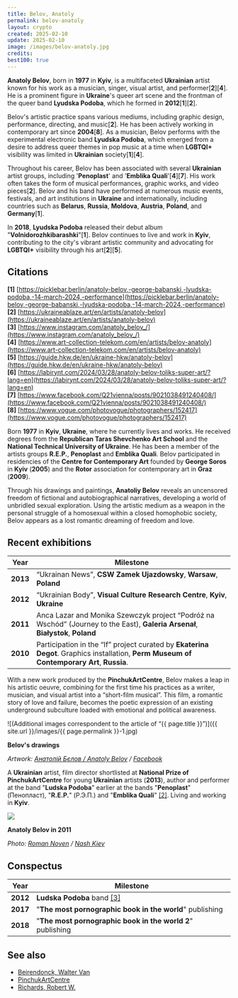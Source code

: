 ```yaml
---
title: Belov, Anatoly
permalink: belov-anatoly
layout: crypto
created: 2025-02-10
update: 2025-02-10
image: /images/belov-anatoly.jpg
credits:
best100: true
---
```


**Anatoly Belov**, born in **1977** in **Kyiv**, is a multifaceted **Ukrainian** artist known for his work as a musician, singer, visual artist, and performer[**2**][**4**]. He is a prominent figure in **Ukraine**'s queer art scene and the frontman of the queer band **Lyudska Podoba**, which he formed in **2012**[**1**][**2**].

Belov's artistic practice spans various mediums, including graphic design, performance, directing, and music[**2**]. He has been actively working in contemporary art since **2004**[**8**]. As a musician, Belov performs with the experimental electronic band **Lyudska Podoba**, which emerged from a desire to address queer themes in pop music at a time when **LGBTQI+** visibility was limited in **Ukrainian** society[**1**][**4**].

Throughout his career, Belov has been associated with several **Ukrainian** artist groups, including '**Penoplast**' and '**Emblika Quali**'[**4**][**7**]. His work often takes the form of musical performances, graphic works, and video pieces[**2**]. Belov and his band have performed at numerous music events, festivals, and art institutions in **Ukraine** and internationally, including countries such as **Belarus**, **Russia**, **Moldova**, **Austria**, **Poland**, and **Germany**[**1**].

In **2018**, **Lyudska Podoba** released their debut album "**Volnidorozhkibarashki**"[**1**]. Belov continues to live and work in **Kyiv**, contributing to the city's vibrant artistic community and advocating for **LGBTQI+** visibility through his art[**2**][**5**].

## Citations

**[1]** [https://picklebar.berlin/anatoly-belov,-george-babanski,-lyudska-podoba,-14-march-2024,-performance](https://picklebar.berlin/anatoly-belov,-george-babanski,-lyudska-podoba,-14-march-2024,-performance)  
**[2]** [https://ukraineablaze.art/en/artists/anatoly-belov](https://ukraineablaze.art/en/artists/anatoly-belov)  
**[3]** [https://www.instagram.com/anatoly_belov_/](https://www.instagram.com/anatoly_belov_/)  
**[4]** [https://www.art-collection-telekom.com/en/artists/belov-anatoly](https://www.art-collection-telekom.com/en/artists/belov-anatoly)  
**[5]** [https://guide.hkw.de/en/ukraine-hkw/anatoly-belov](https://guide.hkw.de/en/ukraine-hkw/anatoly-belov)  
**[6]** [https://labirynt.com/2024/03/28/anatoly-belov-toliks-super-art/?lang=en](https://labirynt.com/2024/03/28/anatoly-belov-toliks-super-art/?lang=en)  
**[7]** [https://www.facebook.com/Q21vienna/posts/9021038491240408/](https://www.facebook.com/Q21vienna/posts/9021038491240408/)  
**[8]** [https://www.vogue.com/photovogue/photographers/152417](https://www.vogue.com/photovogue/photographers/152417)  

Born **1977** in **Kyiv**, **Ukraine**, where he currently lives and works. He received degrees from the **Republican Taras Shevchenko Art School** and the **National Technical University of Ukraine**. He has been a member of the artists groups **R.E.P.**, **Penoplast** and **Emblika Quali**. Belov participated in residencies of the **Centre for Contemporary Art** founded by **George Soros** in **Kyiv** (**2005**) and the **Rotor** association for contemporary art in **Graz** (**2009**).

Through his drawings and paintings, **Anatoliy Belov** reveals an uncensored freedom of fictional and autobiographical narratives, developing a world of unbridled sexual exploration. Using the artistic medium as a weapon in the personal struggle of a homosexual within a closed homophobic society, Belov appears as a lost romantic dreaming of freedom and love.

## Recent exhibitions

| Year | Milestone |
|------|-----------|
| **2013** | “Ukrainan News”, **CSW Zamek Ujazdowsky**, **Warsaw**, **Poland** |
| **2012** | “Ukrainian Body”, **Visual Culture Research Centre**, **Kyiv**, **Ukraine** |
| **2011** | Anca Lazar and Monika Szewczyk project “Podróż na Wschód” (Journey to the East), **Galeria Arsenał**, **Białystok**, **Poland** |
| **2010** | Participation in the “If” project curated by **Ekaterina Degot**. Graphics installation, **Perm Museum of Contemporary Art**, **Russia**. |

With a new work produced by the **PinchukArtCentre**, Belov makes a leap in his artistic oeuvre, combining for the first time his practices as a writer, musician, and visual artist into a “short-film musical”. This film, a romantic story of love and failure, becomes the poetic expression of an existing underground subculture loaded with emotional and political awareness.

![(Additional images correspondent to the article of “{{ page.title }}”)]({{ site.url }}/images/{{ page.permalink }}-1.jpg)

**Belov's drawings**

*Artwork: [Анатолій Бєлов / Anatoly Belov](https://www.facebook.com/ANATOLIY.BELOV) / [Facebook](https://www.facebook.com/ANATOLIY.BELOV)*

A **Ukrainian** artist, film director shortlisted at **National Prize of PinchukArtCentre** for young **Ukrainian** artists (**2013**), author and performer at the band "**Ludska Podoba**" earlier at the bands "**Penoplast**" (Пенопласт), "**R.E.P.**" (Р.Э.П.) and "**Emblika Quali**" <span id="a2">[\[2\]](#f2)</span>. Living and working in **Kyiv**.

![](https://nashkiev.ua/ckeditor_assets/old_site/19522/belov.jpg)

**Anatoly Belov in 2011**

*Photo: [Roman Noven](noven-roman) / [Nash Kiev](https://nashkiev.ua/zhournal/lyudi/anatoliy-belov.html)*

## Conspectus

| Year | Milestone |
|------|-----------|
| **2012** | **Ludska Podoba** band <span id="a3">[\[3\]](#f3)</span> |
| **2017** | "**The most pornographic book in the world**" publishing |
| **2018** | "**The most pornographic book in the world 2**" publishing |

## See also

+ [Beirendonck, Walter Van](beirendonck-walter-van)
+ [PinchukArtCentre](pinchukartcentre)
+ [Richards, Robert W.](richards-robert-w)
